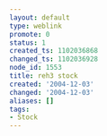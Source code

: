 ```yaml
---
layout: default
type: weblink
promote: 0
status: 1
created_ts: 1102036868
changed_ts: 1102036928
node_id: 1553
title: reh3 stock
created: '2004-12-03'
changed: '2004-12-03'
aliases: []
tags:
- Stock
---
```


